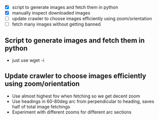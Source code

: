 - [x] script to generate images and fetch them in python
- [x] manually inspect downloaded images
- [ ] update crawler to choose images efficiently using zoom/orientation
- [ ] fetch many images without getting banned

Script to generate images and fetch them in python
--------------------------------------------------
 - just use wget -i <file-with-images-list-in>

Update crawler to choose images efficiently using zoom/orientation
-----------------------------------------------------------------
 - Use almost highest fov when fetching so we get decent zoom
 - Use headings in 60-80deg arc from perpendicular to heading, saves half
   of total image fetchings
 - Experiment with different zooms for different arc sections
